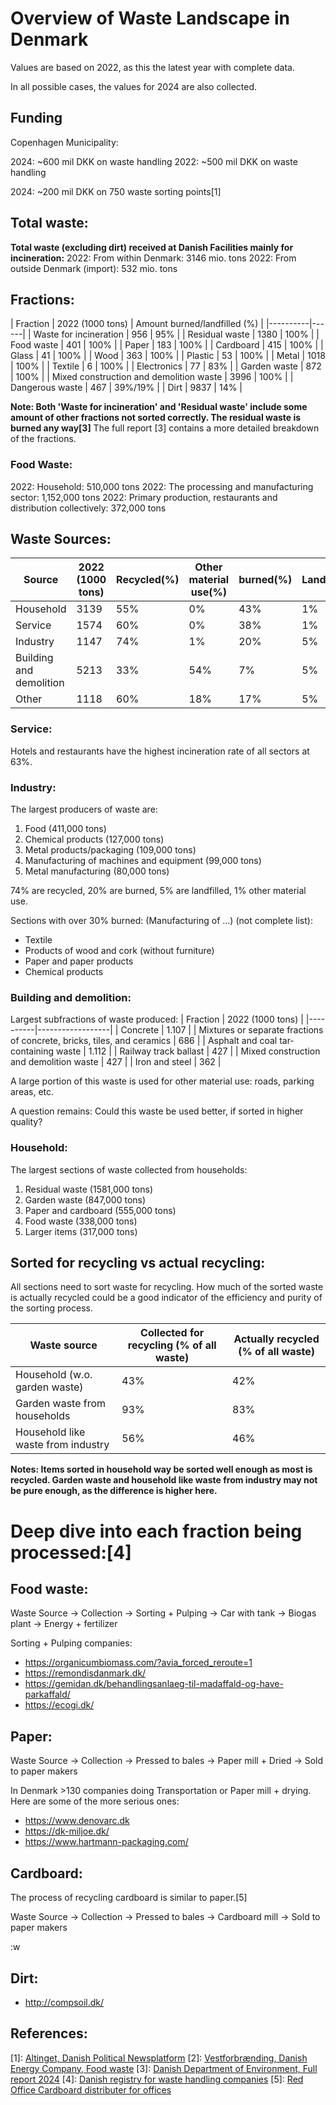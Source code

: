 # Overview of Waste Landscape in Denmark

Values are based on 2022, as this the latest year with complete data.

In all possible cases, the values for 2024 are also collected.



## Funding
Copenhagen Municipality:

2024: ~600 mil DKK on waste handling
2022: ~500 mil DKK on waste handling

2024: ~200 mil DKK on 750 waste sorting points[1]

## Total waste:

**Total waste (excluding dirt) received at Danish Facilities mainly for incineration:**
2022: From within Denmark: 3146 mio. tons
2022: From outside Denmark (import): 532 mio. tons

## Fractions:

| Fraction | 2022 (1000 tons) | Amount burned/landfilled (%) |
|----------|------|
| Waste for incineration | 956 | 95% |
| Residual waste | 1380 | 100% |
| Food waste | 401 | 100% |
| Paper | 183 | 100% |
| Cardboard | 415 | 100% |
| Glass | 41 | 100% |
| Wood | 363 | 100% |
| Plastic | 53 | 100% |
| Metal | 1018 | 100% |
| Textile | 6 | 100% |
| Electronics | 77 | 83% |
| Garden waste | 872 | 100% |
| Mixed construction and demolition waste | 3996 | 100% |
| Dangerous waste | 467 | 39%/19% |
| Dirt | 9837 | 14% |

**Note: Both 'Waste for incineration' and 'Residual waste' include some amount of other fractions not sorted correctly. The residual waste is burned any way[3]**
The full report [3] contains a more detailed breakdown of the fractions.


### Food Waste:
2022: Household: 510,000 tons
2022: The processing and manufacturing sector: 1,152,000 tons
2022: Primary production, restaurants and distribution collectively: 372,000 tons

## Waste Sources:

| Source | 2022 (1000 tons) | Recycled(%) | Other material use(%) | burned(%) | Landfilled(%) |
|--------|------------------|-----------|----------------------|-----------|--------------|
| Household | 3139 | 55% | 0% | 43% | 1% |
| Service | 1574 | 60% | 0% | 38% | 1% |
| Industry | 1147 | 74% | 1% | 20% | 5% |
| Building and demolition | 5213 | 33% | 54% | 7% | 5% |
| Other | 1118 | 60% | 18% | 17% | 5% |

### Service:

Hotels and restaurants have the highest incineration rate of all sectors at 63%.

### Industry:

The largest producers of waste are: 
1. Food (411,000 tons)
2. Chemical products (127,000 tons)
3. Metal products/packaging (109,000 tons)
4. Manufacturing of machines and equipment (99,000 tons)
5. Metal manufacturing (80,000 tons)

74% are recycled, 20% are burned, 5% are landfilled, 1% other material use.

Sections with over 30% burned: (Manufacturing of ...) (not complete list):
- Textile
- Products of wood and cork (without furniture)
- Paper and paper products
- Chemical products

### Building and demolition:

Largest subfractions of waste produced:
| Fraction | 2022 (1000 tons) |
|----------|------------------|
| Concrete | 1.107 |
| Mixtures or separate fractions of concrete, bricks, tiles, and ceramics | 686 |
| Asphalt and coal tar-containing waste | 1.112 |
| Railway track ballast | 427 |
| Mixed construction and demolition waste | 427 |
| Iron and steel | 362 |


A large portion of this waste is used for other material use: roads, parking areas, etc.

A question remains: Could this waste be used better, if sorted in higher quality?

### Household:

The largest sections of waste collected from households:
1. Residual waste (1581,000 tons)
2. Garden waste (847,000 tons)
3. Paper and cardboard (555,000 tons)
4. Food waste (338,000 tons)
5. Larger items (317,000 tons)

## Sorted for recycling vs actual recycling:

All sections need to sort waste for recycling. How much of the sorted waste is actually recycled could be a good indicator of the efficiency and purity of the sorting process.

| Waste source | Collected for recycling (% of all waste) | Actually recycled (% of all waste) |
|--------------|----------------------------------------|----------------------------------|
| Household (w.o. garden waste) | 43% | 42% |
| Garden waste from households | 93% | 83% |
| Household like waste from industry | 56% | 46% |

**Notes: Items sorted in household way be sorted well enough as most is recycled. Garden waste and household like waste from industry may not be pure enough, as the difference is higher here.**

# Deep dive into each fraction being processed:[4]

## Food waste:

Waste Source -> Collection -> Sorting + Pulping -> Car with tank -> Biogas plant -> Energy + fertilizer

Sorting + Pulping companies:
- https://organicumbiomass.com/?avia_forced_reroute=1
- https://remondisdanmark.dk/
- https://gemidan.dk/behandlingsanlaeg-til-madaffald-og-have-parkaffald/
- https://ecogi.dk/

## Paper:

Waste Source -> Collection -> Pressed to bales -> Paper mill + Dried -> Sold to paper makers

In Denmark >130 companies doing Transportation or Paper mill + drying. Here are some of the more serious ones:

- https://www.denovarc.dk
- https://dk-miljoe.dk/
- https://www.hartmann-packaging.com/

## Cardboard:

The process of recycling cardboard is similar to paper.[5]

Waste Source -> Collection -> Pressed to bales -> Cardboard mill -> Sold to paper makers

:w




## Dirt:

- http://compsoil.dk/






## References:
[1]: [Altinget, Danish Political Newsplatform](https://www.altinget.dk/hovedstaden/artikel/koebenhavnerne-sorterer-affald-som-aldrig-foer-alligevel-er-genanvendelsen-kun-steget-faa-procent)
[2]: [Vestforbrænding, Danish Energy Company, Food waste](https://vestfor.dk/bliv-klogere/viden/madaffald)
[3]: [Danish Department of Environment, Full report 2024](https://www2.mst.dk/Udgiv/publikationer/2024/11/978-87-7038-665-4.pdf)
[4]: [Danish registry for waste handling companies](https://ens.dk/forsyning-og-forbrug/affaldsregistret)
[5]: [Red Office Cardboard distributer for offices](https://konpap.dk/hvordan-genanvendes-papir)
